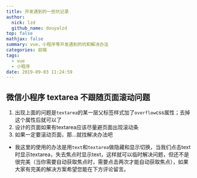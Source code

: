 ```yaml
---
title: 开发遇到的一些坑记录
author:
  nick: lzd
  github_name: douyalzd
top: false
mathjax: false
summary: vue，小程序等开发遇到的坑和解决办法
categories: 前端
tags:
  - vue
  - 小程序
date: 2019-09-03 11:24:59
---
```


## 微信小程序 textarea 不跟随页面滚动问题

1. 出现上面的问题是`textarea`的某一层父标签样式加了`overflow`css属性；去掉这个属性后就可以了
2. 设计的页面如果有textarea应该尽量避页面出现滚动条
3. 如果一定要滚动页面，那...就找解决办法吧
  * 我这里的使用的办法是用`text`和`textarea`做隐藏和显示切换，当我们点击text时显示textarea，失去焦点时显示text，这样就可以临时解决问题，但还不是很完美（当你需要自动获取焦点时，需要点击两次才能自动获取焦点），如果大家有完美的解决方案希望您能在下方评论留言。